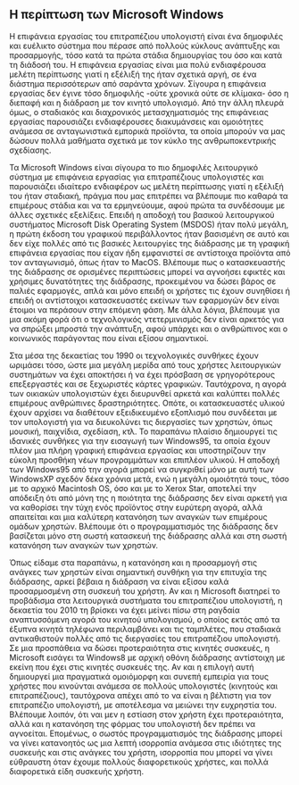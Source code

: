 ## Η περίπτωση των Microsoft Windows

Η επιφάνεια εργασίας του επιτραπέζιου υπολογιστή είναι ένα δημοφιλές και ευέλικτο σύστημα που πέρασε από πολλούς κύκλους ανάπτυξης και προσαρμογής, τόσο κατά τα πρώτα στάδια δημιουργίας του όσο και κατά τη διάδοσή του. Η επιφάνεια εργασίας είναι μια πολύ ενδιαφέρουσα μελέτη περίπτωσης γιατί η εξέλιξή της ήταν σχετικά αργή, σε ένα διάστημα περισσότερων από σαράντα χρόνων. Σίγουρα η επιφάνεια εργασίας δεν έγινε τόσο δημοφιλής -ούτε χρονικά ούτε σε κλίμακα- όσο η διεπαφή και η διάδραση με τον κινητό υπολογισμό. Από την άλλη πλευρά όμως, ο σταδιακός και διαχρονικός μετασχηματισμός της επιφάνειας εργασίας παρουσιάζει ενδιαφέρουσες διακυμάνσεις και ομοιότητες ανάμεσα σε ανταγωνιστικά εμπορικά προϊόντα, τα οποία μπορούν να μας δώσουν πολλά μαθήματα σχετικά με τον κύκλο της ανθρωποκεντρικής σχεδίασης.

Τα Microsoft Windows είναι σίγουρα το πιο δημοφιλές λειτουργικό σύστημα με επιφάνεια εργασίας για επιτραπέζιους υπολογιστές και παρουσιάζει ιδιαίτερο ενδιαφέρον ως μελέτη περίπτωσης γιατί η εξέλιξή του ήταν σταδιακή, πράγμα που μας επιτρέπει να βλέπουμε πιο καθαρά τα επιμέρους στάδια και να τα ερμηνεύουμε, αφού πρώτα τα συνδέσουμε με άλλες σχετικές εξελίξεις. Επειδή η αποδοχή του βασικού λειτουργικού συστήματος Microsoft Disk Operating System (MSDOS) ήταν πολύ μεγάλη, η πρώτη έκδοση του γραφικού περιβάλλοντος ήταν βασισμένη σε αυτό και δεν είχε πολλές από τις βασικές λειτουργίες της διάδρασης με τη γραφική επιφάνεια εργασίας που είχαν ήδη εμφανιστεί σε αντίστοιχα προϊόντα από τον ανταγωνισμό, όπως ήταν το MacOS. Βλέπουμε πως ο κατασκευαστής της διάδρασης σε ορισμένες περιπτώσεις μπορεί να αγνοήσει εφικτές και χρήσιμες δυνατότητες της διάδρασης, προκειμένου να δώσει βάρος σε παλιές εφαρμογές, απλά και μόνο επειδή οι χρήστες τις έχουν συνηθίσει ή επειδή οι αντίστοιχοι κατασκευαστές εκείνων των εφαρμογών δεν είναι έτοιμοι να περάσουν στην επόμενη φάση. Με άλλα λόγια, βλέπουμε για μια ακόμη φορά ότι ο τεχνολογικός ντετερμινισμός δεν είναι αρκετός για να σπρώξει μπροστά την ανάπτυξη, αφού υπάρχει και ο ανθρώπινος και ο κοινωνικός παράγοντας που είναι εξίσου σημαντικοί.

Στα μέσα της δεκαετίας του 1990 οι τεχνολογικές συνθήκες έχουν ωριμάσει τόσο, ώστε μια μεγάλη μερίδα από τους χρήστες λειτουργικών συστημάτων να έχει αποκτήσει ή να έχει πρόσβαση σε γρηγορότερους επεξεργαστές και σε ξεχωριστές κάρτες γραφικών. Ταυτόχρονα, η αγορά των οικιακών υπολογιστών έχει διευρυνθεί αρκετά και καλύπτει πολλές επιμέρους ανθρώπινες δραστηριότητες. Οπότε, οι κατασκευαστές υλικού έχουν αρχίσει να διαθέτουν εξειδικευμένο εξοπλισμό που συνδέεται με τον υπολογιστή για να διευκολύνει τις διεργασίες των χρηστών, όπως μουσική, παιχνίδια, σχεδίαση, κτλ. Το παραπάνω πλαίσιο δημιουργεί τις ιδανικές συνθήκες για την εισαγωγή των Windows95, τα οποία έχουν πλέον μια πλήρη γραφική επιφάνεια εργασίας και υποστηρίζουν την εύκολη προσθήκη νέων προγραμμάτων και επιπλέον υλικού. Η αποδοχή των Windows95 από την αγορά μπορεί να συγκριθεί μόνο με αυτή των WindowsXP σχεδόν δέκα χρόνια μετά, ενώ η μεγάλη ομοιότητά τους, τόσο με το αρχικό Macintosh OS, όσο και με το Xerox Star, αποτελεί την απόδειξη ότι από μόνη της η ποιότητα της διάδρασης δεν είναι αρκετή για να καθορίσει την τύχη ενός προϊόντος στην ευρύτερη αγορά, αλλά απαιτείται και μια καλύτερη κατανόηση των αναγκών των επιμέρους ομάδων χρηστών. Βλέπουμε ότι ο προγραμματισμός της διάδρασης δεν βασίζεται μόνο στη σωστή κατασκευή της διάδρασης αλλά και στη σωστή κατανόηση των αναγκών των χρηστών.

Όπως είδαμε στα παραπάνω, η κατανόηση και η προσαρμογή στις ανάγκες των χρηστών είναι σημαντική συνθήκη για την επιτυχία της διάδρασης, αρκεί βέβαια η διάδραση να είναι εξίσου καλά προσαρμοσμένη στη συσκευή του χρήστη. Αν και η Microsoft διατηρεί το προβάδισμα στα λειτουργικά συστήματα του επιτραπέζιου υπολογιστή, η δεκαετία του 2010 τη βρίσκει να έχει μείνει πίσω στη ραγδαία αναπτυσσόμενη αγορά του κινητού υπολογισμού, ο οποίος εκτός από τα έξυπνα κινητά τηλέφωνα περιλαμβάνει και τις ταμπλέτες, που σταδιακά αντικαθιστούν πολλές από τις διεργασίες του επιτραπέζιου υπολογιστή. Σε μια προσπάθεια να δώσει προτεραιότητα στις κινητές συσκευές, η Microsoft εισάγει τα Windows8 με αρχική οθόνη διάδρασης αντίστοιχη με εκείνη που έχει στις κινητές συσκευές της. Αν και η επιλογή αυτή δημιουργεί μια πραγματικά ομοιόμορφη και συνεπή εμπειρία για τους χρήστες που κινούνται ανάμεσα σε πολλούς υπολογιστές (κινητούς και επιτραπέζιους), ταυτόχρονα απέχει από το να είναι η βέλτιστη για τον επιτραπέζιο υπολογιστή, με αποτέλεσμα να μειώνει την ευχρηστία του. Βλέπουμε λοιπόν, ότι ναι μεν η εστίαση στον χρήστη έχει προτεραιότητα, αλλά και η κατανόηση της φόρμας του υπολογιστή δεν πρέπει να αγνοείται. Επομένως, ο σωστός προγραμματισμός της διάδρασης μπορεί να γίνει κατανοητός ως μια λεπτή ισορροπία ανάμεσα στις ιδιότητες της συσκευής και στις ανάγκες του χρήστη, ισορροπία που μπορεί να γίνει εύθραυστη όταν έχουμε πολλούς διαφορετικούς χρήστες, και πολλά διαφορετικά είδη συσκευής χρήστη.
